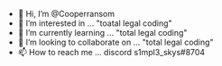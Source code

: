 - 👋 Hi, I’m @Cooperransom
- 👀 I’m interested in ... "toatal legal coding" 
- 🌱 I’m currently learning ... "total legal coding"
- 💞️ I’m looking to collaborate on ... "total legal coding" 
- 📫 How to reach me ... discord s1mpl3_skys#8704

<!---
Cooperransom/Cooperransom is a ✨ special ✨ repository because its `README.md` (this file) appears on your GitHub profile.
You can click the Preview link to take a look at your changes.
--->
